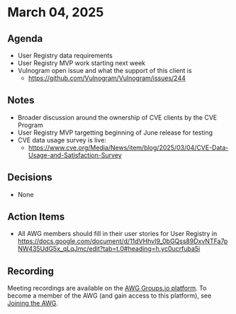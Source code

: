 # March 04, 2025

## Agenda

* User Registry data requirements
* User Registry MVP work starting next week
* Vulnogram open issue and what the support of this client is
  * https://github.com/Vulnogram/Vulnogram/issues/244

## Notes

* Broader discussion around the ownership of CVE clients by the CVE Program
* User Registry MVP targetting beginning of June release for testing
* CVE data usage survey is live:
  * https://www.cve.org/Media/News/item/blog/2025/03/04/CVE-Data-Usage-and-Satisfaction-Survey

## Decisions

* None

## Action Items

* All AWG members should fill in their user stories for User Registry in https://docs.google.com/document/d/11dVHhvI9_0bGQss89DxvNTFa7pNW435UdG5x_qLqJmc/edit?tab=t.0#heading=h.yc0ucrfuba5i

## Recording

Meeting recordings are available on the [AWG Groups.io platform](https://cve-cwe-programs.groups.io/g/AWG/files/MeetingRecordings).
To become a member of the AWG (and gain access to this platform), see [Joining the AWG](https://github.com/CVEProject/automation-working-group?tab=readme-ov-file#joining-the-awg).
